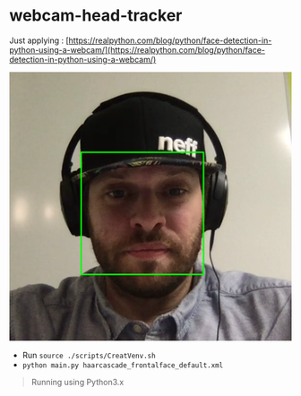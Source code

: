 # webcam-head-tracker

Just applying : [https://realpython.com/blog/python/face-detection-in-python-using-a-webcam/](https://realpython.com/blog/python/face-detection-in-python-using-a-webcam/)

![](readme.png)

* Run `source ./scripts/CreatVenv.sh`
* `python main.py haarcascade_frontalface_default.xml`

> Running using Python3.x
